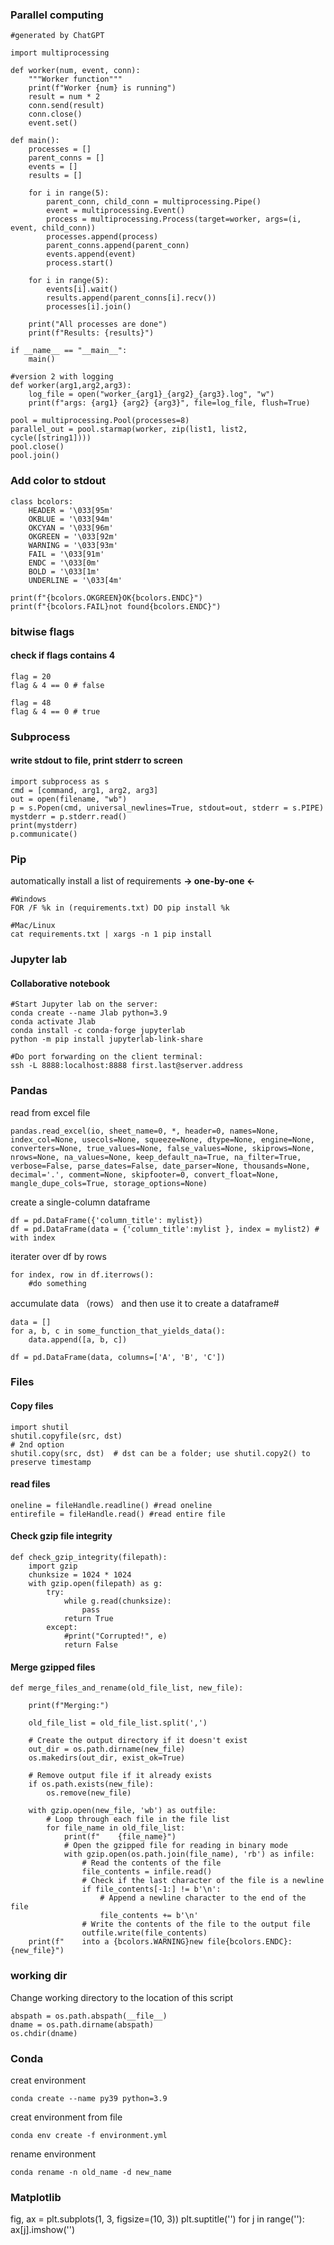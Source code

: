 ### Parallel computing
```
#generated by ChatGPT

import multiprocessing

def worker(num, event, conn):
    """Worker function"""
    print(f"Worker {num} is running")
    result = num * 2
    conn.send(result)
    conn.close()
    event.set()

def main():
    processes = []
    parent_conns = []
    events = []
    results = []

    for i in range(5):
        parent_conn, child_conn = multiprocessing.Pipe()
        event = multiprocessing.Event()
        process = multiprocessing.Process(target=worker, args=(i, event, child_conn))
        processes.append(process)
        parent_conns.append(parent_conn)
        events.append(event)
        process.start()

    for i in range(5):
        events[i].wait()
        results.append(parent_conns[i].recv())
        processes[i].join()

    print("All processes are done")
    print(f"Results: {results}")

if __name__ == "__main__":
    main()
```
```
#version 2 with logging
def worker(arg1,arg2,arg3):
    log_file = open("worker_{arg1}_{arg2}_{arg3}.log", "w")
    print(f"args: {arg1} {arg2} {arg3}", file=log_file, flush=True)

pool = multiprocessing.Pool(processes=8)
parallel_out = pool.starmap(worker, zip(list1, list2, cycle([string1])))
pool.close()
pool.join()
```

### Add color to stdout
```
class bcolors:
    HEADER = '\033[95m'
    OKBLUE = '\033[94m'
    OKCYAN = '\033[96m'
    OKGREEN = '\033[92m'
    WARNING = '\033[93m'
    FAIL = '\033[91m'
    ENDC = '\033[0m'
    BOLD = '\033[1m'
    UNDERLINE = '\033[4m'

print(f"{bcolors.OKGREEN}OK{bcolors.ENDC}")
print(f"{bcolors.FAIL}not found{bcolors.ENDC}")
```
### bitwise flags
#### check if flags contains 4
```
flag = 20
flag & 4 == 0 # false

flag = 48
flag & 4 == 0 # true
```
### Subprocess
#### write stdout to file, print stderr to screen
```
import subprocess as s
cmd = [command, arg1, arg2, arg3]
out = open(filename, "wb")
p = s.Popen(cmd, universal_newlines=True, stdout=out, stderr = s.PIPE)
mystderr = p.stderr.read()
print(mystderr)
p.communicate()
```


### Pip
automatically install a list of requirements **-> one-by-one <-**
```
#Windows
FOR /F %k in (requirements.txt) DO pip install %k
```
```
#Mac/Linux
cat requirements.txt | xargs -n 1 pip install
```


### Jupyter lab
#### Collaborative notebook
```
#Start Jupyter lab on the server:
conda create --name Jlab python=3.9
conda activate Jlab
conda install -c conda-forge jupyterlab
python -m pip install jupyterlab-link-share

#Do port forwarding on the client terminal:
ssh -L 8888:localhost:8888 first.last@server.address
```
### Pandas
read from excel file
```
pandas.read_excel(io, sheet_name=0, *, header=0, names=None, index_col=None, usecols=None, squeeze=None, dtype=None, engine=None, converters=None, true_values=None, false_values=None, skiprows=None, nrows=None, na_values=None, keep_default_na=True, na_filter=True, verbose=False, parse_dates=False, date_parser=None, thousands=None, decimal='.', comment=None, skipfooter=0, convert_float=None, mangle_dupe_cols=True, storage_options=None)
```
create a single-column dataframe
```
df = pd.DataFrame({'column_title': mylist})
df = pd.DataFrame(data = {'column_title':mylist }, index = mylist2) # with index
```
iterater over df by rows
```
for index, row in df.iterrows():
    #do something
```
accumulate data （rows） and then use it to create a dataframe#
```
data = []
for a, b, c in some_function_that_yields_data():
    data.append([a, b, c])

df = pd.DataFrame(data, columns=['A', 'B', 'C'])
```
### Files
#### Copy files
```
import shutil
shutil.copyfile(src, dst)
# 2nd option
shutil.copy(src, dst)  # dst can be a folder; use shutil.copy2() to preserve timestamp
```
#### read files
```
oneline = fileHandle.readline() #read oneline
entirefile = fileHandle.read() #read entire file
```
#### Check gzip file integrity
```
def check_gzip_integrity(filepath):
    import gzip
    chunksize = 1024 * 1024
    with gzip.open(filepath) as g:
        try:
            while g.read(chunksize):
                pass
            return True
        except:
            #print("Corrupted!", e)
            return False
```
#### Merge gzipped files
```
def merge_files_and_rename(old_file_list, new_file):

    print(f"Merging:")

    old_file_list = old_file_list.split(',')

    # Create the output directory if it doesn't exist
    out_dir = os.path.dirname(new_file)
    os.makedirs(out_dir, exist_ok=True)

    # Remove output file if it already exists
    if os.path.exists(new_file):
        os.remove(new_file)

    with gzip.open(new_file, 'wb') as outfile:
        # Loop through each file in the file list
        for file_name in old_file_list:
            print(f"    {file_name}")
            # Open the gzipped file for reading in binary mode
            with gzip.open(os.path.join(file_name), 'rb') as infile:
                # Read the contents of the file
                file_contents = infile.read()
                # Check if the last character of the file is a newline
                if file_contents[-1:] != b'\n':
                    # Append a newline character to the end of the file
                    file_contents += b'\n'
                # Write the contents of the file to the output file
                outfile.write(file_contents)
    print(f"    into a {bcolors.WARNING}new file{bcolors.ENDC}: {new_file}")
```

### working dir
Change working directory to the location of this script
```
abspath = os.path.abspath(__file__)
dname = os.path.dirname(abspath)
os.chdir(dname)
```

### Conda
creat environment
```
conda create --name py39 python=3.9
```
creat environment from file
```
conda env create -f environment.yml
```
rename environment
```
conda rename -n old_name -d new_name
```
### Matplotlib
fig, ax = plt.subplots(1, 3, figsize=(10, 3))
plt.suptitle('')
for j in range(''):
    ax[j].imshow('')
